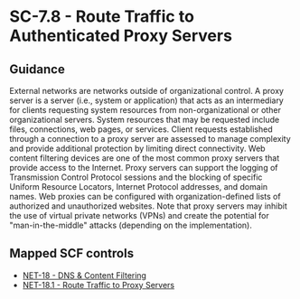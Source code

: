 # SC-7.8 - Route Traffic to Authenticated Proxy Servers
## Guidance
External networks are networks outside of organizational control. A proxy server is a server (i.e., system or application) that acts as an intermediary for clients requesting system resources from non-organizational or other organizational servers. System resources that may be requested include files, connections, web pages, or services. Client requests established through a connection to a proxy server are assessed to manage complexity and provide additional protection by limiting direct connectivity. Web content filtering devices are one of the most common proxy servers that provide access to the Internet. Proxy servers can support the logging of Transmission Control Protocol sessions and the blocking of specific Uniform Resource Locators, Internet Protocol addresses, and domain names. Web proxies can be configured with organization-defined lists of authorized and unauthorized websites. Note that proxy servers may inhibit the use of virtual private networks (VPNs) and create the potential for "man-in-the-middle" attacks (depending on the implementation).
## Mapped SCF controls
- [NET-18 - DNS & Content Filtering](../scf/net-18-dns&contentfiltering.md)
- [NET-18.1 - Route Traffic to Proxy Servers](../scf/net-181-routetraffictoproxyservers.md)